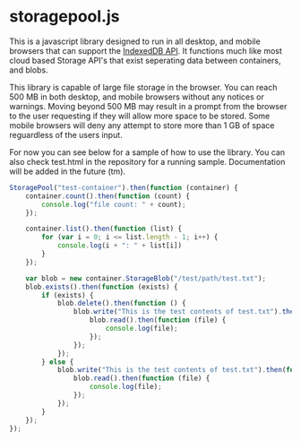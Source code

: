 # storagepool.js

This is a javascript library designed to run in all desktop, and mobile browsers that can support the [IndexedDB API](https://developer.mozilla.org/en-US/docs/Web/API/IndexedDB_API). It functions much like most cloud based Storage API's that exist seperating data between containers, and blobs.

This library is capable of large file storage in the browser. You can reach 500 MB in both desktop, and mobile browsers without any notices or warnings. Moving beyond 500 MB may result in a prompt from the browser to the user requesting if they will allow more space to be stored. Some mobile browsers will deny any attempt to store more than 1 GB of space reguardless of the users input.

For now you can see below for a sample of how to use the library. You can also check test.html in the repository for a running sample. Documentation will be added in the future (tm).

```javascript
StoragePool("test-container").then(function (container) {
    container.count().then(function (count) {
        console.log("file count: " + count);
    });

    container.list().then(function (list) {
        for (var i = 0; i <= list.length - 1; i++) {
            console.log(i + ": " + list[i])
        }
    });

    var blob = new container.StorageBlob("/test/path/test.txt");
    blob.exists().then(function (exists) {
        if (exists) {
            blob.delete().then(function () {
                blob.write("This is the test contents of test.txt").then(function () {
                    blob.read().then(function (file) {
                        console.log(file);
                    });
                });
            });
        } else {
            blob.write("This is the test contents of test.txt").then(function () {
                blob.read().then(function (file) {
                    console.log(file);
                });
            });
        }
    });
});
```
